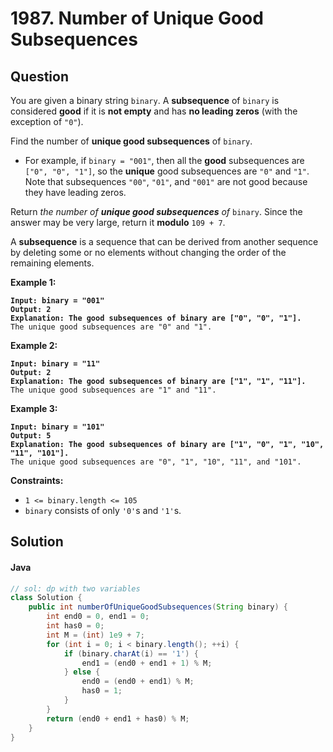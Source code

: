 # 1987. Number of Unique Good Subsequences

## Question

You are given a binary string `binary`. A **subsequence** of `binary` is considered **good** if it is **not empty** and has **no leading zeros** (with the exception of `"0"`).

Find the number of **unique good subsequences** of `binary`.

* For example, if `binary = "001"`, then all the **good** subsequences are `["0", "0", "1"]`, so the **unique** good subsequences are `"0"` and `"1"`. Note that subsequences `"00"`, `"01"`, and `"001"` are not good because they have leading zeros.

Return _the number of **unique good subsequences** of_ `binary`. Since the answer may be very large, return it **modulo** `109 + 7`.

A **subsequence** is a sequence that can be derived from another sequence by deleting some or no elements without changing the order of the remaining elements.

**Example 1:**

<pre><code><strong>Input: binary = "001"
</strong><strong>Output: 2
</strong><strong>Explanation: The good subsequences of binary are ["0", "0", "1"].
</strong>The unique good subsequences are "0" and "1".
</code></pre>

**Example 2:**

<pre><code><strong>Input: binary = "11"
</strong><strong>Output: 2
</strong><strong>Explanation: The good subsequences of binary are ["1", "1", "11"].
</strong>The unique good subsequences are "1" and "11".
</code></pre>

**Example 3:**

<pre><code><strong>Input: binary = "101"
</strong><strong>Output: 5
</strong><strong>Explanation: The good subsequences of binary are ["1", "0", "1", "10", "11", "101"]. 
</strong>The unique good subsequences are "0", "1", "10", "11", and "101".
</code></pre>

**Constraints:**

* `1 <= binary.length <= 105`
* `binary` consists of only `'0'`s and `'1'`s.

## Solution

#### Java

```java
// sol: dp with two variables
class Solution {
    public int numberOfUniqueGoodSubsequences(String binary) {
        int end0 = 0, end1 = 0;
        int has0 = 0;
        int M = (int) 1e9 + 7;
        for (int i = 0; i < binary.length(); ++i) {
            if (binary.charAt(i) == '1') {
                end1 = (end0 + end1 + 1) % M;
            } else {
                end0 = (end0 + end1) % M;
                has0 = 1;
            }
        }
        return (end0 + end1 + has0) % M;
    }
}
```
